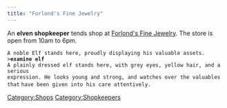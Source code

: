 ```yaml
---
title: "Forlond's Fine Jewelry"
---
```


An **elven shopkeeper** tends shop at [Forlond's Fine
Jewelry](Forlond's_Fine_Jewelry "wikilink"). The store is open from 10am
to 6pm.

`A noble Elf stands here, proudly displaying his valuable assets.`
`>`**`examine elf`**
`A plainly dressed elf stands here, with grey eyes, yellow hair, and a serious`
`expression. He looks young and strong, and watches over the valuables that`
`have been given into his care attentively.`

[Category:Shops](Category:Shops "wikilink")
[Category:Shopkeepers](Category:Shopkeepers "wikilink")